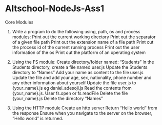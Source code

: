 # Altschool-NodeJs-Ass1
Core Modules

1. Write a program to do the following using, path, os and process modules:
    Print out the current working directory
    Print out the separator of a given file path
    Print out the extension name of a file path
    Print out the process id of the current running process
    Print out the user information of the os
    Print out the platform of an operating system


2. Using the FS module:
    Create directory/folder named: “Students”
    In the Students directory, create a file named user.js
    Update the Students directory to “Names”
    Add your name as content to the file user.js
    Update the file and add your age, sex, nationality, phone number and any other information about yourself
    Update the file user.js to {your_name}.js eg daniel_adesoji.js
    Read the contents from {your_name}.js. User fs.open or fs.readFile
    Delete the file {your_name}.js
    Delete the directory “Names”



3. Using the HTTP module
    Create an http server
    Return “Hello world” from the response
    Ensure when you navigate to the server on the browser, “Hello world” is returned.

